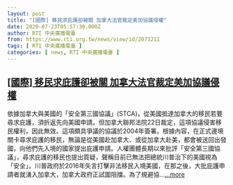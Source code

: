 ```yaml
---
layout: post
title: "[國際] 移民求庇護卻被關 加拿大法官裁定美加協議侵權"
date: 2020-07-23T05:57:30.000Z
author: RTI 中央廣播電臺
from: https://www.rti.org.tw/news/view/id/2073211
tags: [ RTI 中央廣播電臺 ]
categories: [ news, RTI 中央廣播電臺 ]
---
```

<!--1595483850000-->
[[國際] 移民求庇護卻被關 加拿大法官裁定美加協議侵權](https://www.rti.org.tw/news/view/id/2073211)
------

<div>
依據加拿大與美國的「安全第三國協議」(STCA)，從美國抵達加拿大的移民若要尋求庇護，須折返先向美國申請。但加拿大聯邦法院22日裁定，這項協議侵害移民權利，因此無效。這項頗具爭議的協議於2004年簽署。根據內容，在正式邊境關卡尋求庇護的移民，無論是從美國赴加拿大、或從加拿大赴美，都會被送回出發國，向他們先入境的國家提出庇護申請。人權團體長期以來批評「安全第三國協議」，尋求庇護的移民也提出質疑，聲稱目前已無法把總統川普治下的美國視為「安全」。川普政府於2016年矢言打擊非法移民入境美國，在那之後，大批庇護申請者就湧入加拿大，加拿大政府正試圖阻擋。為了規避協...<a target="_blank" href="https://www.rti.org.tw/news/view/id/2073211">...more</a>
</div>

